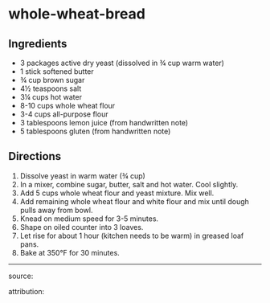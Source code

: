 # whole-wheat-bread

## Ingredients

- 3 packages active dry yeast (dissolved in ¾ cup warm water)
- 1 stick softened butter
- ¾ cup brown sugar
- 4½ teaspoons salt
- 3¼ cups hot water
- 8-10 cups whole wheat flour
- 3-4 cups all-purpose flour
- 3 tablespoons lemon juice (from handwritten note)
- 5 tablespoons gluten (from handwritten note)

## Directions

1. Dissolve yeast in warm water (¾ cup)
2. In a mixer, combine sugar, butter, salt and hot water. Cool slightly.
3. Add 5 cups whole wheat flour and yeast mixture. Mix well.
4. Add remaining whole wheat flour and white flour and mix until dough pulls away from bowl.
5. Knead on medium speed for 3-5 minutes.
6. Shape on oiled counter into 3 loaves.
7. Let rise for about 1 hour (kitchen needs to be warm) in greased loaf pans.
8. Bake at 350°F for 30 minutes.

---

source: 

attribution: 
